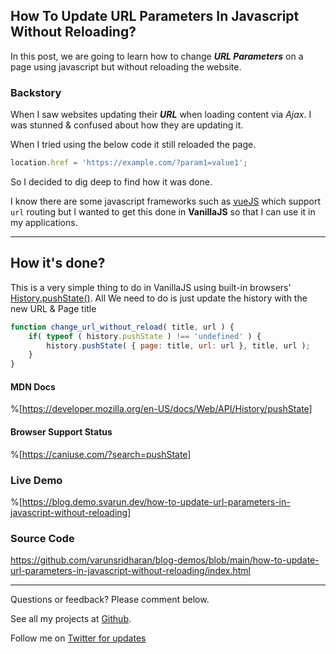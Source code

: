 ## How To Update URL Parameters In Javascript Without Reloading?

In this post, we are going to learn how to change ***URL Parameters*** on a page using javascript but without reloading the website. 

### Backstory
When I saw websites updating their ***URL*** when loading content via _Ajax_. I was stunned & confused about how they are updating it.

When I tried using the below code it still reloaded the page. 

```javascript
location.href = 'https://example.com/?param1=value1';
```

So I decided to dig deep to find how it was done. 


I know there are some javascript frameworks such as [vueJS](https://vuejs.org/) which support `url` routing but I wanted to get this done in **VanillaJS** so that I can use it in my applications.

---

## How it's done?
This is a very simple thing to do in VanillaJS using built-in browsers' [History.pushState()](https://developer.mozilla.org/en-US/docs/Web/API/History/pushState).
All We need to do is just update the history with the new URL & Page title

```javascript
function change_url_without_reload( title, url ) {
	if( typeof ( history.pushState ) !== 'undefined' ) {
		history.pushState( { page: title, url: url }, title, url );
	}
}
```

#### MDN Docs
%[https://developer.mozilla.org/en-US/docs/Web/API/History/pushState]

#### Browser Support Status
%[https://caniuse.com/?search=pushState]

### Live Demo
%[https://blog.demo.svarun.dev/how-to-update-url-parameters-in-javascript-without-reloading]

### Source Code
https://github.com/varunsridharan/blog-demos/blob/main/how-to-update-url-parameters-in-javascript-without-reloading/index.html

---

Questions or feedback?  Please comment below. 

See all my projects at <a href=https://github.com/varunsridharan/>Github</a>.

Follow me on <a href="https://twitter.com/varunsridharan2">Twitter for updates</a>